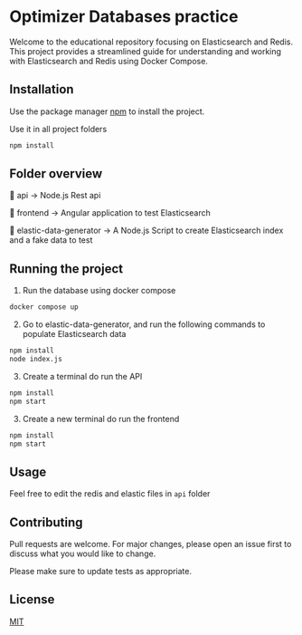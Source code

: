 # Optimizer Databases practice

Welcome to the educational repository focusing on Elasticsearch and Redis. This project provides a streamlined guide for understanding and working with Elasticsearch and Redis using Docker Compose.

## Installation

Use the package manager [npm](https://www.npmjs.com/) to install the project.

Use it in all project folders

```bash
npm install
```

## Folder overview

📂 api -> Node.js Rest api

📂 frontend -> Angular application to test Elasticsearch

📂 elastic-data-generator -> A Node.js Script to create Elasticsearch index and a fake data to test

## Running the project

1. Run the database using docker compose
```bash
docker compose up
```

2. Go to elastic-data-generator, and run the following commands to populate Elasticsearch data
```bash
npm install
node index.js
```

3. Create a terminal do run the API
```bash
npm install
npm start
```

3. Create a new terminal do run the frontend
```bash
npm install
npm start
```

## Usage
Feel free to edit the redis and elastic files in `api` folder

## Contributing

Pull requests are welcome. For major changes, please open an issue first
to discuss what you would like to change.

Please make sure to update tests as appropriate.

## License

[MIT](https://choosealicense.com/licenses/mit/)
